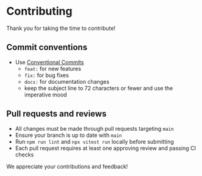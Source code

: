 # Contributing

Thank you for taking the time to contribute!

## Commit conventions
- Use [Conventional Commits](https://www.conventionalcommits.org/)
  - `feat:` for new features
  - `fix:` for bug fixes
  - `docs:` for documentation changes
  - keep the subject line to 72 characters or fewer and use the imperative mood

## Pull requests and reviews
- All changes must be made through pull requests targeting `main`
- Ensure your branch is up to date with `main`
- Run `npm run lint` and `npx vitest run` locally before submitting
- Each pull request requires at least one approving review and passing CI checks

We appreciate your contributions and feedback!